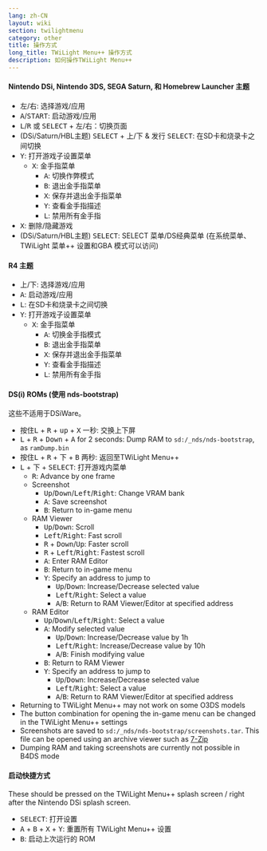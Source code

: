 ```yaml
---
lang: zh-CN
layout: wiki
section: twilightmenu
category: other
title: 操作方式
long_title: TWiLight Menu++ 操作方式
description: 如何操作TWiLight Menu++
---
```


#### Nintendo DSi, Nintendo 3DS, SEGA Saturn, 和 Homebrew Launcher 主题
- <kbd>左</kbd>/<kbd>右</kbd>: 选择游戏/应用
- <kbd class="face">A</kbd>/<kbd>START</kbd>: 启动游戏/应用
- <kbd class="l">L</kbd>/<kbd class="r">R</kbd> 或 <kbd>SELECT</kbd> + <kbd>左</kbd>/<kbd>右</kbd>：切换页面
- (DSi/Saturn/HBL主题) <kbd>SELECT</kbd> + <kbd>上</kbd>/<kbd>下</kbd> & 发行 <kbd>SELECT</kbd>: 在SD卡和烧录卡之间切换
- <kbd class="face">Y</kbd>: 打开游戏子设置菜单
   - <kbd class="face">X</kbd>: 金手指菜单
      - <kbd class="face">A</kbd>: 切换作弊模式
      - <kbd class="face">B</kbd>: 退出金手指菜单
      - <kbd class="face">X</kbd>: 保存并退出金手指菜单
      - <kbd class="face">Y</kbd>: 查看金手指描述
      - <kbd class="l">L</kbd>: 禁用所有金手指
- <kbd class="face">X</kbd>: 删除/隐藏游戏
- (DSi/Saturn/HBL主题) <kbd>SELECT</kbd>: SELECT 菜单/DS经典菜单 (在系统菜单、 TWiLight 菜单++ 设置和GBA 模式可以访问)

#### R4 主题
- <kbd>上</kbd>/<kbd>下</kbd>: 选择游戏/应用
- <kbd class="face">A</kbd>: 启动游戏/应用
- <kbd class="l">L</kbd>: 在SD卡和烧录卡之间切换
- <kbd class="face">Y</kbd>: 打开游戏子设置菜单
   - <kbd class="face">X</kbd>: 金手指菜单
      - <kbd class="face">A</kbd>: 切换金手指模式
      - <kbd class="face">B</kbd>: 退出金手指菜单
      - <kbd class="face">X</kbd>: 保存并退出金手指菜单
      - <kbd class="face">Y</kbd>: 查看金手指描述
      - <kbd class="l">L</kbd>: 禁用所有金手指

#### DS(i) ROMs (使用 nds-bootstrap)
这些不适用于DSiWare。
- 按住<kbd class="l">L</kbd> + <kbd class="r">R</kbd> + <kbd>up</kbd> + <kbd class="face">X</kbd> 一秒: 交换上下屏
- <kbd class="l">L</kbd> + <kbd class="r">R</kbd> + <kbd>Down</kbd> + <kbd class="face">A</kbd> for 2 seconds: Dump RAM to `sd:/_nds/nds-bootstrap`, as `ramDump.bin`
- 按住<kbd class="l">L</kbd> + <kbd class="r">R</kbd> + <kbd>下</kbd> + <kbd class="face">B</kbd> 两秒: 返回至TWiLight Menu++
- <kbd class="l">L</kbd> + <kbd>下</kbd> + <kbd>SELECT</kbd>: 打开游戏内菜单
   - <kbd class="r">R</kbd>: Advance by one frame
   - Screenshot
      - <kbd>Up</kbd>/<kbd>Down</kbd>/<kbd>Left</kbd>/<kbd>Right</kbd>: Change VRAM bank
      - <kbd class="face">A</kbd>: Save screenshot
      - <kbd class="face">B</kbd>: Return to in-game menu
   - RAM Viewer
      - <kbd>Up</kbd>/<kbd>Down</kbd>: Scroll
      - <kbd>Left</kbd>/<kbd>Right</kbd>: Fast scroll
      - <kbd class="r">R</kbd> + <kbd>Down</kbd>/<kbd>Up</kbd>: Faster scroll
      - <kbd class="r">R</kbd> + <kbd>Left</kbd>/<kbd>Right</kbd>: Fastest scroll
      - <kbd class="face">A</kbd>: Enter RAM Editor
      - <kbd class="face">B</kbd>: Return to in-game menu
      - <kbd class="face">Y</kbd>: Specify an address to jump to
        - <kbd>Up</kbd>/<kbd>Down</kbd>: Increase/Decrease selected value
        - <kbd>Left</kbd>/<kbd>Right</kbd>: Select a value
        - <kbd class="face">A</kbd>/<kbd class="face">B</kbd>: Return to RAM Viewer/Editor at specified address
   - RAM Editor
      - <kbd>Up</kbd>/<kbd>Down</kbd>/<kbd>Left</kbd>/<kbd>Right</kbd>: Select a value
      - <kbd class="face">A</kbd>: Modify selected value
         - <kbd>Up</kbd>/<kbd>Down</kbd>: Increase/Decrease value by 1h
         - <kbd>Left</kbd>/<kbd>Right</kbd>: Increase/Decrease value by 10h
         - <kbd class="face">A</kbd>/<kbd class="face">B</kbd>: Finish modifying value
      - <kbd class="face">B</kbd>: Return to RAM Viewer
      - <kbd class="face">Y</kbd>: Specify an address to jump to
        - <kbd>Up</kbd>/<kbd>Down</kbd>: Increase/Decrease selected value
        - <kbd>Left</kbd>/<kbd>Right</kbd>: Select a value
        - <kbd class="face">A</kbd>/<kbd class="face">B</kbd>: Return to RAM Viewer/Editor at specified address
- Returning to TWiLight Menu++ may not work on some O3DS models
- The button combination for opening the in-game menu can be changed in the TWiLight Menu++ settings
- Screenshots are saved to `sd:/_nds/nds-bootstrap/screenshots.tar`. This file can be opened using an archive viewer such as [7-Zip](https://www.7-zip.org/)
- Dumping RAM and taking screenshots are currently not possible in B4DS mode

#### 启动快捷方式
These should be pressed on the TWiLight Menu++ splash screen / right after the Nintendo DSi splash screen.

- <kbd>SELECT</kbd>: 打开设置
- <kbd class="face">A</kbd> + <kbd class="face">B</kbd> + <kbd class="face">X</kbd> + <kbd class="face">Y</kbd>: 重置所有 TWiLight Menu++ 设置
- <kbd class="face">B</kbd>: 启动上次运行的 ROM
